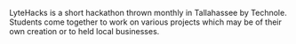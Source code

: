 LyteHacks is a short hackathon thrown monthly in Tallahassee by Technole. Students come together to work on various projects which may be of their own creation or to held local businesses. 
